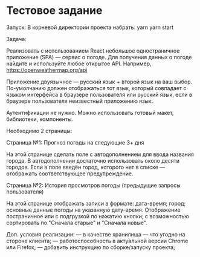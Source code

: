 # Тестовое задание

Запуск:
В корневой директории проекта набрать:
yarn
yarn start

Задача:

Реализовать с использованием React небольшое одностраничное приложение (SPA) — сервис о погоде. Для получения данных о погоде найдите и используйте любое открытое API. Например, https://openweathermap.org/api

Приложение двуязычное — русский язык + второй язык на ваш выбор. По-умолчанию должен отображаться тот язык, который совпадает с языком интерфейса в браузере пользователя или русский язык, если в браузере пользователя неизвестный приложению язык.

Аутентификации не нужно. Можно использовать готовый макет, библиотеки, компоненты.

Необходимо 2 страницы:

Страница №1: Прогноз погоды на следующие 3+ дня

На этой странице сделать поле с автодополнением для ввода названия города. В автодополнении достаточно использовать около десяти городов. Если в поле введён город, которого нет в списке — отображать соответствующее предупреждение.

Страница №2: История просмотров погоды (предыдущие запросы пользователя)

На этой странице отображать записи в формате: дата-время; город; основные данные погоды на указанную дату-время. Отображение постраничное или с подгрузкой по нажатию кнопки; с возможностью сортировать по "Сначала старые" и "Сначала новые".

Доп. условия реализации:
— в качестве хранилища — что угодно на стороне клиента;
— работоспособность в актуальной версии Chrome или Firefox;
— добавить инструкцию по сборке/запуску проекта;

